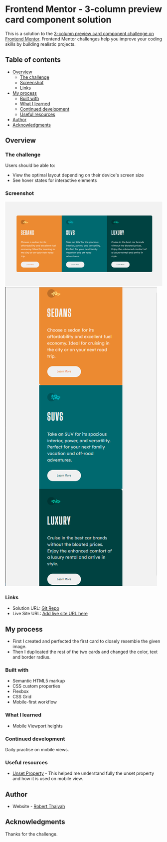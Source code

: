 # Frontend Mentor - 3-column preview card component solution

This is a solution to the [3-column preview card component challenge on Frontend Mentor](https://www.frontendmentor.io/challenges/3column-preview-card-component-pH92eAR2-). Frontend Mentor challenges help you improve your coding skills by building realistic projects. 

## Table of contents

- [Overview](#overview)
  - [The challenge](#the-challenge)
  - [Screenshot](#screenshot)
  - [Links](#links)
- [My process](#my-process)
  - [Built with](#built-with)
  - [What I learned](#what-i-learned)
  - [Continued development](#continued-development)
  - [Useful resources](#useful-resources)
- [Author](#author)
- [Acknowledgments](#acknowledgments)


## Overview

### The challenge

Users should be able to:

- View the optimal layout depending on their device's screen size
- See hover states for interactive elements

### Screenshot

![](./images/desktop-screenshot.png)
![](./images/mobile-screenshot.png)


### Links

- Solution URL: [Git Repo](https://github.com/Robert-Thaiyah/3-column-card)
- Live Site URL: [Add live site URL here](https://your-live-site-url.com)

## My process

- First I created and perfected the first card to closely resemble the given image.
- Then I duplicated the rest of the two cards and changed the color, text and border radius. 

### Built with

- Semantic HTML5 markup
- CSS custom properties
- Flexbox
- CSS Grid
- Mobile-first workflow

### What I learned

- Mobile Viewport heights

### Continued development

Daily practise on mobile views.

### Useful resources

- [Unset Property](https://developer.mozilla.org/en-US/docs/Web/CSS/unset) - This helped me understand fully the unset property and how it is used on mobile view.

## Author

- Website - [Robert Thaiyah](https://github.com/Robert-Thaiyah)

## Acknowledgments

Thanks for the challenge. 
